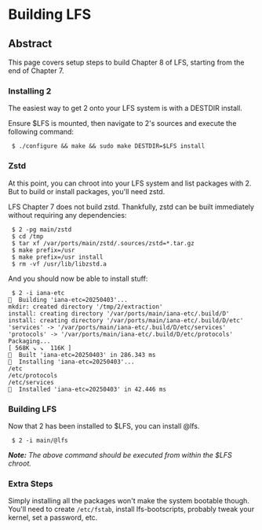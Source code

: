 # Building LFS

## Abstract
This page covers setup steps to build Chapter 8 of LFS, starting from the end of
Chapter 7.

### Installing 2
The easiest way to get 2 onto your LFS system is with a DESTDIR install.

Ensure $LFS is mounted, then navigate to 2's sources and execute the following
command:
```
 $ ./configure && make && sudo make DESTDIR=$LFS install
```

### Zstd
At this point, you can chroot into your LFS system and list packages with 2.
But to build or install packages, you'll need zstd.

LFS Chapter 7 does not build zstd. Thankfully, zstd can be built immediately
without requiring any dependencies:

```
 $ 2 -pg main/zstd
 $ cd /tmp
 $ tar xf /var/ports/main/zstd/.sources/zstd=*.tar.gz
 $ make prefix=/usr
 $ make prefix=/usr install
 $ rm -vf /usr/lib/libzstd.a
```

And you should now be able to install stuff:
```
 $ 2 -i iana-etc
󱠇  Building 'iana-etc=20250403'...
mkdir: created directory '/tmp/2/extraction'
install: creating directory '/var/ports/main/iana-etc/.build/D'
install: creating directory '/var/ports/main/iana-etc/.build/D/etc'
'services' -> '/var/ports/main/iana-etc/.build/D/etc/services'
'protocols' -> '/var/ports/main/iana-etc/.build/D/etc/protocols'
Packaging...
[ 568K ↘ ↘  116K ]
󰗠  Built 'iana-etc=20250403' in 286.343 ms
󰐗  Installing 'iana-etc=20250403'...
/etc
/etc/protocols
/etc/services
󰗠  Installed 'iana-etc=20250403' in 42.446 ms
```

### Building LFS
Now that 2 has been installed to $LFS, you can install @lfs.
```
 $ 2 -i main/@lfs
```

***Note:** The above command should be executed from within the $LFS chroot.*

### Extra Steps
Simply installing all the packages won't make the system bootable though. You'll
need to create `/etc/fstab`, install lfs-bootscripts, probably tweak your kernel,
set a password, etc.
